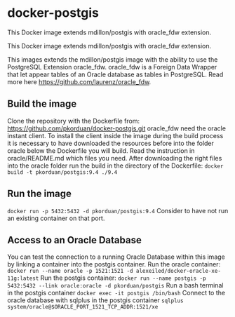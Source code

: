 # docker-postgis
This Docker image extends mdillon/postgis with oracle_fdw extension.

This Docker image extends mdillon/postgis with oracle_fdw extension.

This images extends the mdillon/postgis image with the ability to use the PostgreSQL Extension oracle_fdw. oracle_fdw is a Foreign Data Wrapper that let appear tables of an Oracle database as tables in PostgreSQL. Read more here https://github.com/laurenz/oracle_fdw.
## Build the image
Clone the repository with the Dockerfile from: https://github.com/pkorduan/docker-postgis.git
oracle_fdw need the oracle instant client. To install the client inside the image during the build process it is necessary to have downloaded the resources before into the folder oracle below the Dockerfile you will build. Read the instruction in oracle/README.md which files you need. After downloading the right files into the oracle folder run the build in the directory of the Dockerfile:
``docker build -t pkorduan/postgis:9.4 ./9.4``
## Run the image
``docker run -p 5432:5432 -d pkorduan/postgis:9.4``
Consider to have not run an existing container on that port.

## Access to an Oracle Database
You can test the connection to a running Oracle Database within this image by linking a container into the postgis container.
Run the oracle container:
``docker run --name oracle -p 1521:1521 -d alexeiled/docker-oracle-xe-11g:latest``
Run the postgis container:
``docker run --name postgis -p 5432:5432 --link oracle:oracle -d pkorduan/postgis``
Run a bash terminal in the postgis container
``docker exec -it postgis /bin/bash``
Connect to the oracle database with sqlplus in the postgis container
``sqlplus system/oracle@$ORACLE_PORT_1521_TCP_ADDR:1521/xe``